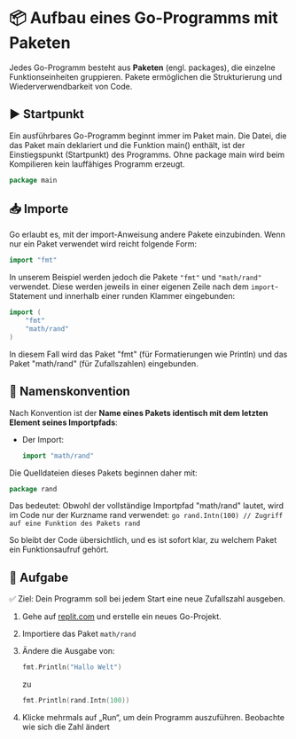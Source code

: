 # 📦 Aufbau eines Go-Programms mit Paketen

Jedes Go-Programm besteht aus **Paketen** (engl. packages), die einzelne Funktionseinheiten gruppieren. Pakete ermöglichen die Strukturierung und Wiederverwendbarkeit von Code.

## ▶️ Startpunkt

Ein ausführbares Go-Programm beginnt immer im Paket main. Die Datei, die das Paket main deklariert und die Funktion main() enthält, ist der Einstiegspunkt (Startpunkt) des Programms. Ohne package main wird beim Kompilieren kein lauffähiges Programm erzeugt. 
```go
package main
```


## 📥 Importe

Go erlaubt es, mit der import-Anweisung andere Pakete einzubinden. Wenn nur ein Paket verwendet wird reicht folgende Form:
```go
import "fmt"
```

In unserem Beispiel werden jedoch die Pakete `"fmt"` und `"math/rand"` verwendet.
Diese werden jeweils in einer eigenen Zeile nach dem `import`-Statement und innerhalb einer runden Klammer eingebunden:
```go
import (
	"fmt"
    "math/rand"
)
```

In diesem Fall wird das Paket "fmt" (für Formatierungen wie Println) und das Paket "math/rand" (für Zufallszahlen) eingebunden.

## 📛 Namenskonvention

Nach Konvention ist der **Name eines Pakets identisch mit dem letzten Element seines Importpfads**:

- Der Import:
 	```go
  	import "math/rand"
	```

Die Quelldateien dieses Pakets beginnen daher mit:
```go
package rand
```

Das bedeutet: Obwohl der vollständige Importpfad "math/rand" lautet, wird im Code nur der Kurzname rand verwendet:
	```go
	rand.Intn(100) // Zugriff auf eine Funktion des Pakets rand
	```
	
So bleibt der Code übersichtlich, und es ist sofort klar, zu welchem Paket ein Funktionsaufruf gehört.

## 📝 Aufgabe

✅ Ziel: Dein Programm soll bei jedem Start eine neue Zufallszahl ausgeben.

1. Gehe auf [replit.com](https://replit.com) und erstelle ein neues Go-Projekt.
2. Importiere das Paket `math/rand` 
3. Ändere die Ausgabe von:

   ```go
   fmt.Println("Hallo Welt")
	```
	
	zu

   ```go
   fmt.Println(rand.Intn(100))
	```
	
4. Klicke mehrmals auf „Run“, um dein Programm auszuführen. Beobachte wie sich die Zahl ändert